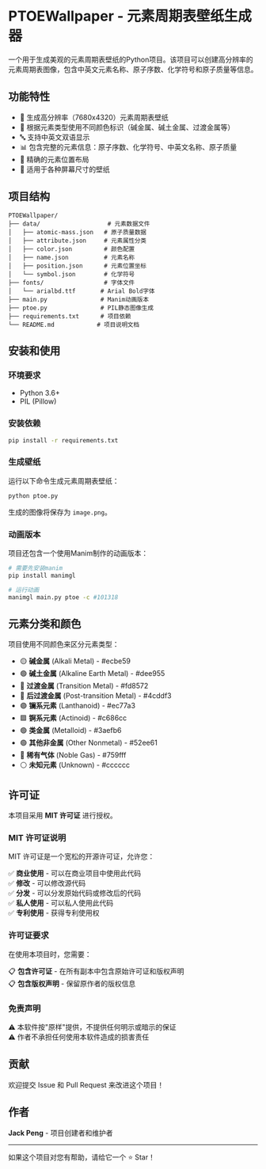 # PTOEWallpaper - 元素周期表壁纸生成器

一个用于生成美观的元素周期表壁纸的Python项目。该项目可以创建高分辨率的元素周期表图像，包含中英文元素名称、原子序数、化学符号和原子质量等信息。

## 功能特性

- 🎨 生成高分辨率（7680x4320）元素周期表壁纸
- 🌈 根据元素类型使用不同颜色标识（碱金属、碱土金属、过渡金属等）
- 🔤 支持中英文双语显示
- 📊 包含完整的元素信息：原子序数、化学符号、中英文名称、原子质量
- 🎯 精确的元素位置布局
- 📱 适用于各种屏幕尺寸的壁纸

## 项目结构

```
PTOEWallpaper/
├── data/                   # 元素数据文件
│   ├── atomic-mass.json   # 原子质量数据
│   ├── attribute.json     # 元素属性分类
│   ├── color.json         # 颜色配置
│   ├── name.json          # 元素名称
│   ├── position.json      # 元素位置坐标
│   └── symbol.json        # 化学符号
├── fonts/                 # 字体文件
│   └── arialbd.ttf       # Arial Bold字体
├── main.py               # Manim动画版本
├── ptoe.py               # PIL静态图像生成
├── requirements.txt      # 项目依赖
└── README.md            # 项目说明文档
```

## 安装和使用

### 环境要求

- Python 3.6+
- PIL (Pillow)

### 安装依赖

```bash
pip install -r requirements.txt
```

### 生成壁纸

运行以下命令生成元素周期表壁纸：

```bash
python ptoe.py
```

生成的图像将保存为 `image.png`。

### 动画版本

项目还包含一个使用Manim制作的动画版本：

```bash
# 需要先安装manim
pip install manimgl

# 运行动画
manimgl main.py ptoe -c #101318
```

## 元素分类和颜色

项目使用不同颜色来区分元素类型：

- 🟡 **碱金属** (Alkali Metal) - #ecbe59
- 🟢 **碱土金属** (Alkaline Earth Metal) - #dee955  
- 🔴 **过渡金属** (Transition Metal) - #fd8572
- 🔵 **后过渡金属** (Post-transition Metal) - #4cddf3
- 🟣 **镧系元素** (Lanthanoid) - #ec77a3
- 🟪 **锕系元素** (Actinoid) - #c686cc
- 🟢 **类金属** (Metalloid) - #3aefb6
- 🟢 **其他非金属** (Other Nonmetal) - #52ee61
- 🔵 **稀有气体** (Noble Gas) - #759fff
- ⚪ **未知元素** (Unknown) - #cccccc

## 许可证

本项目采用 **MIT 许可证** 进行授权。

### MIT 许可证说明

MIT 许可证是一个宽松的开源许可证，允许您：

✅ **商业使用** - 可以在商业项目中使用此代码  
✅ **修改** - 可以修改源代码  
✅ **分发** - 可以分发原始代码或修改后的代码  
✅ **私人使用** - 可以私人使用此代码  
✅ **专利使用** - 获得专利使用权  

### 许可证要求

在使用本项目时，您需要：

📋 **包含许可证** - 在所有副本中包含原始许可证和版权声明  
📋 **包含版权声明** - 保留原作者的版权信息  

### 免责声明

⚠️ 本软件按"原样"提供，不提供任何明示或暗示的保证  
⚠️ 作者不承担任何使用本软件造成的损害责任  

## 贡献

欢迎提交 Issue 和 Pull Request 来改进这个项目！

## 作者

**Jack Peng** - 项目创建者和维护者

---

如果这个项目对您有帮助，请给它一个 ⭐ Star！